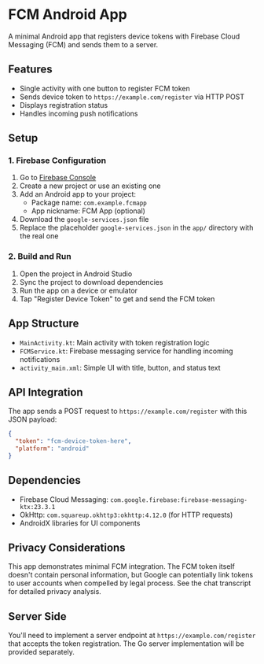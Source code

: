 # FCM Android App

A minimal Android app that registers device tokens with Firebase Cloud Messaging (FCM) and sends them to a server.

## Features

- Single activity with one button to register FCM token
- Sends device token to `https://example.com/register` via HTTP POST
- Displays registration status
- Handles incoming push notifications

## Setup

### 1. Firebase Configuration

1. Go to [Firebase Console](https://console.firebase.google.com/)
2. Create a new project or use an existing one
3. Add an Android app to your project:
   - Package name: `com.example.fcmapp`
   - App nickname: FCM App (optional)
4. Download the `google-services.json` file
5. Replace the placeholder `google-services.json` in the `app/` directory with the real one

### 2. Build and Run

1. Open the project in Android Studio
2. Sync the project to download dependencies
3. Run the app on a device or emulator
4. Tap "Register Device Token" to get and send the FCM token

## App Structure

- `MainActivity.kt`: Main activity with token registration logic
- `FCMService.kt`: Firebase messaging service for handling incoming notifications
- `activity_main.xml`: Simple UI with title, button, and status text

## API Integration

The app sends a POST request to `https://example.com/register` with this JSON payload:

```json
{
  "token": "fcm-device-token-here",
  "platform": "android"
}
```

## Dependencies

- Firebase Cloud Messaging: `com.google.firebase:firebase-messaging-ktx:23.3.1`
- OkHttp: `com.squareup.okhttp3:okhttp:4.12.0` (for HTTP requests)
- AndroidX libraries for UI components

## Privacy Considerations

This app demonstrates minimal FCM integration. The FCM token itself doesn't contain personal information, but Google can potentially link tokens to user accounts when compelled by legal process. See the chat transcript for detailed privacy analysis.

## Server Side

You'll need to implement a server endpoint at `https://example.com/register` that accepts the token registration. The Go server implementation will be provided separately.
